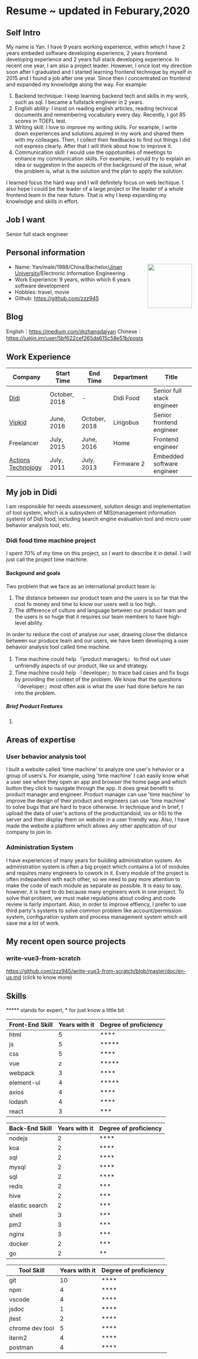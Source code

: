 # Resume ~ updated in Feburary,2020

## Self Intro
My name is Yan. I have 9 years working experience, within which I have 2 years embeded software developing experience, 2 years frontend developing experience and 2 years full stack developing experience. In recent one year, I am also a project leader. However, I  once lost my direction soon after I graduated and I started learning frontend technique by myself in 2015 and I found a job after one year. Since then I concentrated on frontend and expanded my knowlodge along the way. For example: 

1. Backend technique: I keep learning backend tech and skills in my work, such as sql. I became a fullstack engineer in 2 years.
2. English ability: I insist on reading english articles, reading technical documents and remembering vocabulary every day. Recently, I got 85 scores in TOEFL test.
3. Writing skill: I love to improve my writing skills. For example, I write down experiences and solutions aquired in my work and shared them with my colleages. Then, I collect their feedbacks to find out things I did not express clearly. After that I will think about how to improve it.
4. Communication skill: I would use the oppotunities of meetings to enhance my communication skills. For example, I would try to explain an idea or suggestion in the aspects of the background of the issue, what the problem is, what is the solution and the plan to apply the solution.


I learned focus the hard way and I will definitely focus on web techique. I also hope I could be the leader of a large project or the leader of a whole frontend team in the near future. That is why I keep expanding my knowlodge and skills in effort.

## Job I want
Senior full stack engineer

## Personal information

<img style="float: right;" width="120px" height="120px" src="https://user-images.githubusercontent.com/21496977/47612176-081cbb00-dab0-11e8-827c-10cd4f0bc656.jpeg">

- Name: Yan/male/1988/China/Bachelor/[Jinan University](https://english.jnu.edu.cn)/Electronic Information Engineering
- Work Experience: 9 years, within which 6 years software development
- Hobbies: travel, movie
- Github: https://github.com/zzz945

## Blog

English：https://medium.com/@zhangdaiyan
Chinese：https://juejin.im/user/5bf622cef265da615c58e51b/posts

## Work Experience

| Company | Start Time | End Time | Department | Title |
| ----- | ---- | ---- | ---- | ---- |
| [Didi](https://www.didiglobal.com) | October, 2018 | - | Didi Food | Senior full stack engineer | 
| [Vipkid](https://www.vipkid.com/?vk_fromcode=US) | June, 2016 | October, 2018 | Lingobus | Senior frontend engineer |
| Freelancer | July, 2015 | June, 2016 | Home | Frontend engineer |
| [Actions Technology](http://www.actions-semi.com/en/index.aspx) | July, 2011 | July, 2013 | Firmware 2 | Embedded software engineer |

## My job in Didi
I am responsible for needs assessment, solution design and implementation of tool system, which is a subsystem of MIS(management information system) of Didi food, including search engine evaluation tool and micro user behavior analysis tool, etc.

### Didi food time machine project
I spent 70% of my time on this project, so I want to describe it in detail. I will just call the project time machine.

#### Backgound and goals
Two problem that we face as an international product team is:<br>
1. The distance between our product team and the users is so far that the cost fo money and time to know our users well is too high.
2. The difference of culture and language between our product team and the users is so huge that it requires our team members to have high-level ability.

In order to reduce the cost of analyse our user, drawing close the distance between our produce team and our users, we have been developing a user behavior analysis tool called time machine.
1. Time machine could help 『product managers』 to find out user unfriendly aspects of our product, like ux and strategy.
2. Time machine could help 『developer』to trace bad cases and fix bugs by providing the context of the problem. We know that the questions 『developer』most often ask is what the user had done before he ran into the problem.

##### Brief Product Features
1. 

## Areas of expertise

### User behavior analysis tool
I built a website called 'time machine' to analyze one user's hehavior or a group of users's. For example, using 'time machine' I can easily know what a user see when they open an app and browser the home page and which button they click to navigate through the app. It does great benefit to product manager and engineer. Product manager can use 'time machine' to improve the design of their product and engineers can use 'time machine' to solve bugs that are hard to trace otherwise. In technique and in brief, I upload the data of user's actions of the product(andoid, ios or h5) to the server and then display them on website in a user friendly way. Also, I have made the website a platform which allows any other application of our company to join in. 

### Administration System
I have experiences of many years for building administration system. An administration system is often a big project which contains a lot of modules and requires many engineers to cowork in it. Every module of the project is often indepandent with each other, so we need to pay more attention to make the code of each module as separate as possible. It is easy to say, however, it is hard to do because many engineers work in one project. To solve that problem, we must make regulations about coding and code review is fairly important. Also, in order to improve effiency, I prefer to use third party's systems to solve common problem like account/permission system, configuration system and process management system which will save me a lot of work.

## My recent open source projects

### write-vue3-from-scratch
https://github.com/zzz945/write-vue3-from-scratch/blob/master/doc/en-us.md (click to know more)

## Skills 

***** stands for expert, * for just know a little bit

| Front-End Skill | Years with it | Degree of proficiency | 
| ----- | ---- | ---- |
| html | 5 | **** |
| js | 5 | ***** |
| css | 5 | **** |
| vue | z | ***** |
| webpack | 3 | **** |
| element-ui | 4 | ***** |
| axios | 4 | **** |
| lodash | 4 | **** |
| react | 3 | *** |

| Back-End Skill | Years with it | Degree of proficiency | 
| ----- | ---- | ---- |
| nodejs | 2 | **** |
| koa | 2 | **** |
| sql | 2 | **** |
| mysql | 2 | **** |
| sql | 2 | **** |
| redis | 2 | *** |
| hive | 2 | *** |
| elastic search | 2 | *** |
| shell | 3 | *** |
| pm2 | 3 | *** |
| nginx | 3 | *** |
| docker | 2 | *** |
| go | 2 | ** |

| Tool Skill | Years with it | Degree of proficiency | 
| ----- | ---- | ---- |
| git | 10 | **** |
| npm | 4 | **** |
| vscode | 4 | **** |
| jsdoc | 1 | **** |
| jtest | 2 | **** |
| chrome dev tool | 5 | **** |
| iterm2 | 4 | **** |
| postman | 4 | **** |
